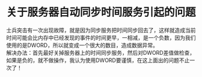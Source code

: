 # 关于服务器自动同步时间服务引起的问题


士兵突击有一次出现故障，就是因为同步服务把时间同步回去了，这样就造成当前时间可能会比内存中已经发现的事件的时间更早，一相减，是一个负数，因为我们使用的是DWORD，所以就变成一个很大的数目，造成数据异常。  
解决办法：首先最好关掉服务器上的时间同步服务，然后对DWORD差值做检查，如果是负的，就不做操作，我认为使用DWORD要谨慎，在这上面出的问题不止一次了！

